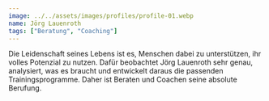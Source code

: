 ```yaml
---
image: ../../assets/images/profiles/profile-01.webp
name: Jörg Lauenroth
tags: ["Beratung", "Coaching"]
---
```


Die Leidenschaft seines Lebens ist es, Menschen dabei zu unterstützen, ihr volles Potenzial zu nutzen. Dafür beobachtet Jörg Lauenroth sehr genau, analysiert, was es braucht und entwickelt daraus die passenden Trainingsprogramme. Daher ist Beraten und Coachen seine absolute Berufung.
